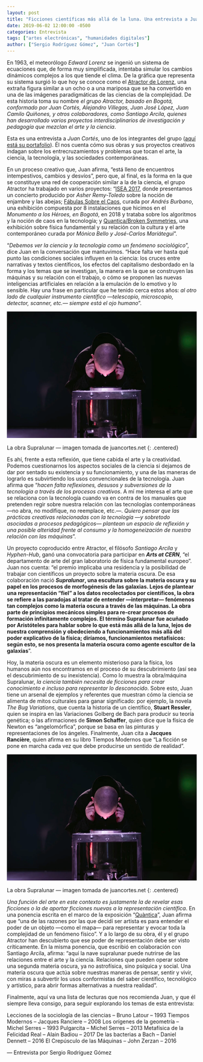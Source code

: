 ```yaml
---
layout: post
title: "Ficciones científicas más allá de la luna. Una entrevista a Juan Cortés del grupo Atractor"
date: 2019-06-02 12:00:00 -0500
categories: Entrevista
tags: ["artes electrónicas", "humanidades digitales"]
author: ["Sergio Rodríguez Gómez", "Juan Cortés"]
---
```


En 1963, el meteorólogo *Edward Lorenz* se ingenió un sistema de ecuaciones que, de forma muy simplificada, intentaba simular los cambios dinámicos complejos a los que tiende el clima. De la gráfica que representa su sistema surgió lo que hoy se conoce como el [Atractor de Lorenz](https://es.wikipedia.org/wiki/Atractor_de_Lorenz), una extraña figura similar a un ocho o a una mariposa que se ha convertido en una de las imágenes paradigmáticas de las ciencias de la complejidad. De esta historia toma su nombre *el grupo Atractor, basado en Bogotá, conformado por Juan Cortés, Alejandro Villegas, Juan José López, Juan Camilo Quiñones, y otros colaboradores, como Santiago Arcila, quienes han desarrollado varios proyectos interdisciplinarios de investigación y pedagogía que mezclan el arte y la ciencia*.

Esta es una entrevista a *Juan Cortés*, uno de los integrantes del grupo ([aquí está su portafolio](https://www.juancortes.net/)). Él nos cuenta cómo sus obras y sus proyectos creativos indagan sobre los entrecruzamientos y problemas que tocan el arte, la ciencia, la tecnología, y las sociedades contemporáneas.

En un proceso creativo que, Juan afirma, “está lleno de encuentros intempestivos, cambios y desvíos”, pero que, al final, es la forma en la que se constituye una red de cooperación similar a la de la ciencia, el grupo Atractor ha trabajado en varios proyectos: “[ISEA 2017](http://www.isea2017.disenovisual.com/), donde presentamos un concierto producido por *Asher Remy-Toledo* sobre la noción de enjambre y las abejas; [Fábulas Sobre el Caos](https://arte.uniandes.edu.co/eventos/exposicion-fabulas-sobre-el-caos/), curada por *Andrés Burbano*, una exhibición compuesta por 8 instalaciones que hicimos en el *Monumento a los Héroes, en Bogotá*, en 2018 y trataba sobre los algoritmos y la noción de caos en la tecnología; y [Quantica/Broken Symmetries](https://www.fact.co.uk/event/broken-symmetries), una exhibición sobre física fundamental y su relación con la cultura y el arte contemporáneo curada por *Mónica Bello y José-Carlos Mariátegui*”.

“*Debemos ver la ciencia y la tecnología como un fenómeno sociológico*”, dice Juan en la conversación que mantuvimos. “Hace falta ver hasta qué punto las condiciones sociales influyen en la ciencia: los cruces entre narrativas y textos científicos, los efectos del capitalismo desbordado en la forma y los temas que se investigan, la manera en la que se construyen las máquinas y su relación con el trabajo, o cómo se proponen las nuevas inteligencias artificiales en relación a la emulación de lo emotivo y lo sensible. Hay una frase en particular que he tenido cerca estos años: *al otro lado de cualquier instrumento científico —telescopio, microscopio, detector, scanner, etc.— siempre está el ojo humano*”.

![Una opersona mirando a través de una obra de arte que se asemeja a un aparato científico](/assets/blog/supralunar1.png)

La obra Supralunar — imagen tomada de juancortes.net
{: .centered}

Es ahí, frente a esta reflexión, que tiene cabida el arte y la creatividad. Podemos cuestionarnos los aspectos sociales de la ciencia si dejamos de dar por sentado su existencia y su funcionamiento, y una de las maneras de lograrlo es subvirtiendo los usos convencionales de la tecnología. Juan afirma que “*hacen falta reflexiones, desusos y subversiones de la tecnología a través de los procesos creativos*. A mí me interesa el arte que se relaciona con la tecnología cuando va en contra de los manuales que pretenden regir sobre nuestra relación con las tecnologías contemporáneas —no abra, no modifique, no reemplace, etc.—. *Quiero pensar que las prácticas creativas relacionadas con la tecnología —y sobretodo asociadas a procesos pedagógicos— plantean un espacio de reflexión y una posible alteridad  frente al consumo y la homogeneización de nuestra relación con las máquinas*”.

Un proyecto coproducido entre Atractor, el filósofo *Santiago Arcila* y *Hyphen-Hub*, ganó una convocatoria para participar en ***Arts at CERN***, “el departamento de arte del gran laboratorio de física fundamental europeo”. Juan nos cuenta: “el premio implicaba una residencia y la posibilidad de trabajar con científicos un proyecto sobre la materia oscura. De esa colaboración nació ***Supralunar*, una escultura sobre la materia oscura y su papel en los procesos de morfogénesis de las galaxias. Lejos de plantear una representación “fiel” a los datos recolectados por científicos, la obra se refiere a las paradojas al tratar de entender —interpretar— fenómenos tan complejos como la materia oscura a través de las máquinas. La obra parte de principios mecánicos simples para re-crear procesos de formación infinitamente complejos. El término Supralunar fue acuñado por Aristóteles para hablar sobre lo que está más allá de la luna, lejos de nuestra comprensión y obedeciendo a funcionamientos más allá del poder explicativo de la física; diríamos, funcionamientos metafísicos: según esto, se nos presenta la materia oscura como agente escultor de la galaxias**”.

Hoy, la materia oscura es un elemento misterioso para la física, los humanos aún nos encontramos en el proceso de su descubrimiento (así sea el descubrimiento de su inexistencia). Como lo muestra la obra/máquina Supralunar, *la ciencia también necesita de ficciones para crear conocimiento e incluso para representar lo desconocido*. Sobre esto, Juan tiene un arsenal de ejemplos y referentes que muestran cómo la ciencia se alimenta de mitos culturales para ganar significado: por ejemplo, la novela *The Bug Variations*, que cuenta la historia de un científico, **Stuart Ressler**, quien se inspira en las Variaciones Golberg de Bach para producir su teoría genética; o las afirmaciones de **Simon Schaffer**, quien dice que la física de Newton es “angelomórfica”, porque se basa en las pinturas y representaciones de los ángeles. Finalmente, Juan cita a **Jacques Rancière**, quien afirma en su libro Tiempos Modernos que “La ficción se pone en marcha cada vez que debe producirse un sentido de realidad”.


![Una obra de arte que se asemeja a una galaxia, una espiral con forma de ese de colores blancos y rojos](/assets/blog/supralunar1.png)

La obra Supralunar — imagen tomada de juancortes.net
{: .centered}

*Una función del arte en este contexto es justamente la de revelar esas ficciones o la de aportar ficciones nuevas a la representación científica*. En una ponencia escrita en el marco de la exposición “[Quàntica](http://www.cccb.org/es/multimedia/videos/cuantica-cientificos-y-artistas-a-debate/231316)”, Juan afirma que “una de las razones por las que decidí ser artista es para entender el poder de un objeto —como el mapa— para representar y evocar toda la complejidad de un fenómeno físico”. Y a lo largo de su obra, él y el grupo Atractor han descubierto que ese poder de representación debe ser visto críticamente. En la misma ponencia, que escribió en colaboración con Santiago Arcila, afirma: “aquí la nave supralunar puede nutrirse de las relaciones entre el arte y la ciencia. Relaciones que pueden operar sobre una segunda materia oscura, ya no astrofísica, sino psíquica y social. Una materia oscura que actúa sobre nuestras maneras de pensar, sentir y vivir, con miras a subvertir los usos conformistas del saber científico, tecnológico y artístico, para abrir formas alternativas a nuestra realidad”.

Finalmente, aquí va una lista de lecturas que nos recomienda Juan, y que él siempre lleva consigo, para seguir explorando los temas de esta entrevista:

Lecciones de la sociología de las ciencias – Bruno Latour – 1993
Tiempos Modernos – Jacques Ranciere – 2008
Los orígenes de la geometría – Michel Serres – 1993
Pulgarcita – Michel Serres – 2013
Metafísica de la Felicidad Real – Alain Badiou – 2017
De las bacterias a Bach – Daniel Dennett – 2016
El Crepúsculo de las Máquinas – John Zerzan – 2016

— Entrevista por Sergio Rodríguez Gómez